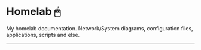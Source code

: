 # Homelab 🖱
My homelab documentation. Network/System diagrams, configuration files, applications, scripts and else.

--------------------
